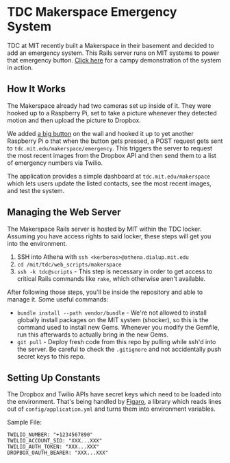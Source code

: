 # TDC Makerspace Emergency System
TDC at MIT recently built a Makerspace in their basement and decided to add an emergency system.  This Rails server runs on MIT systems to power that emergency button. [Click here](https://youtu.be/eXu26cHRDBs) for a campy demonstration of the system in action.

## How It Works
The Makerspace already had two cameras set up inside of it.  They were hooked up to a Raspberry Pi, set to take a picture whenever they detected motion and then upload the picture to Dropbox.  

We added [a big button](docs/fuck_it.jpg) on the wall and hooked it up to yet another Raspberry Pi o that when the button gets pressed, a POST request gets sent to `tdc.mit.edu/makerspace/emergency`.  This triggers the server to request the most recent images from the Dropbox API and then send them to a list of emergency numbers via Twilio.

The application provides a simple dashboard at `tdc.mit.edu/makerspace` which lets users update the listed contacts, see the most recent images, and test the system.

## Managing the Web Server
The Makerspace Rails server is hosted by MIT within the TDC locker.  Assuming you have access rights to said locker, these steps will get you into the environment.

1. SSH into Athena with `ssh <kerberos>@athena.dialup.mit.edu`
2. `cd /mit/tdc/web_scripts/makerspace`
3. `ssh -k tdc@scripts` - This step is necessary in order to get access to critical Rails commands like `rake`, which otherwise aren't available.

After following those steps, you'll be inside the repository and able to manage it.  Some useful commands:

- `bundle install --path vendor/bundle` - We're not allowed to install globally install packages on the MIT system (shocker), so this is the command used to install new Gems.  Whenever you modify the Gemfile, run this afterwards to actually bring in the new Gems.
- `git pull` - Deploy fresh code from this repo by pulling while ssh'd into the server. Be careful to check the `.gitignore` and not accidentally push secret keys to this repo.

## Setting Up Constants
The Dropbox and Twilio APIs have secret keys which need to be loaded into the environment.  That's being handled by [Figaro](https://github.com/laserlemon/figaro), a library which reads lines out of `config/application.yml` and turns them into environment variables.

Sample File:
```
TWILIO_NUMBER: "+1234567890"
TWILIO_ACCOUNT_SID: "XXX...XXX"
TWILIO_AUTH_TOKEN: "XXX...XXX"
DROPBOX_OAUTH_BEARER: "XXX...XXX"
```
